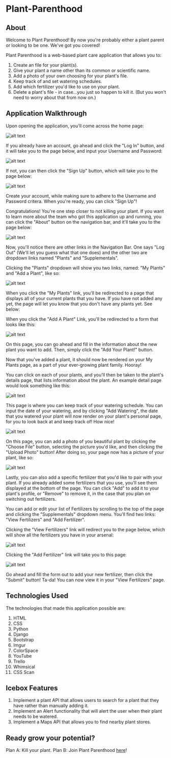# Plant-Parenthood

## About 

Welcome to Plant Parenthood! By now you're probably either a plant parent or looking to be one. We've got you covered! 

Plant Parenthood is a web-based plant care application that allows you to:

1. Create an file for your plant(s).
2. Give your plant a name other than its common or scientific name. 
3. Add a photo of your own choosing for your plant's file. 
4. Keep track of and set watering schedules. 
5. Add which fertilizer you'd like to use on your plant. 
6. Delete a plant's file - in case...you just so happen to kill it. (But you won't need to worry about that from now on.)

## Application Walkthrough

Upon opening the application, you'll come across the home page: 

![alt text](https://i.imgur.com/mxjz9mN.png)

If you already have an account, go ahead and click the "Log In" button, and it will take you to the page below, and input your Username and Password: 

![alt text]()

If not, you can then click the "Sign Up" button, which will take you to the page below: 

![alt text]()

Create your account, while making sure to adhere to the Username and Password critera. When you're ready, you can click "Sign Up"!

Congratulations! You're one step closer to not killing your plant. If you want to learn more about the team who got this application up and running, you can click the "About" button on the navigation bar, and it'll take you to the page below: 

![alt text]()

Now, you'll notice there are other links in the Navigation Bar. One says "Log Out" (We'll let you guess what that one does) and the other two are dropdown links named "Plants" and "Supplementals". 

Clicking the "Plants" dropdown will show you two links, named: "My Plants" and "Add a Plant", like so: 

![alt text]()

When you click the "My Plants" link, you'll be redirected to a page that displays all of your current plants that you have. If you have not added any yet, the page will let you know that you don't have any plants yet. See below: 

When you click the "Add A Plant" Link, you'll be redirected to a form that looks like this: 

![alt text]()

On this page, you can go ahead and fill in the information about the new plant you want to add. Then, simply click the "Add Your Plant!" button.

Now that you've added a plant, it should now be rendered on your My Plants page, as a part of your ever-growing plant family. Hooray!

You can click on each of your plants, and you'll then be taken to the plant's details page, that lists information about the plant. An example detail page would look something like this:

![alt text]()

This page is where you can keep track of your watering schedule. You can input the date of your watering, and by clicking "Add Watering", the date that you watered your plant will now render on your plant's personal page, for you to look back at and keep track of! How nice!

![alt text]()

On this page, you can add a photo of you beautiful plant by clicking the "Choose File" button, selecting the picture you'd like, and then clicking the "Upload Photo" button! After doing so, your page now has a picture of your plant, like so:

![alt text]()

Lastly, you can also add a specific fertilizer that you'd like to pair with your plant. If you already added some fertilizers that you use, you'll see them displayed at the bottom of the page. You can click "Add" to add it to your plant's profile, or "Remove" to remove it, in the case that you plan on switching out fertilizers. 

You can add or edit your list of Fertilizers by scrolling to the top of the page and clicking the "Supplementals" dropdown menu. You'll find two links: "View Fertilizers" and "Add Fertilizer".

Clicking the "View Fertilizers" link will redirect you to the page below, which will show all the fertilizers you have in your arsenal:

![alt text]()

Clicking the "Add Fertilizer" link will take you to this page: 

![alt text]()

Go ahead and fill the form out to add your new fertilizer, then click the "Submit" button! Ta-da! You can now view it in your "View Fertilizers" page. 

## Technologies Used

The technologies that made this application possible are: 

1. HTML
2. CSS
3. Python
4. Django
5. Bootstrap
6. Imgur
7. ColorSpace
8. YouTube
9. Trello
10. Whimsical
11. CSS Scan

## Icebox Features

1. Implement a plant API that allows users to search for a plant that they have rather than manually adding it. 
2. Implement an Alert functionality that will alert the user when their plant needs to be watered.
3. Implement a Maps API that allows you to find nearby plant stores. 

## Ready grow your potential?

Plan A: Kill your plant.
Plan B: Join Plant Parenthood [here](https://plantparenthood22.herokuapp.com/)!